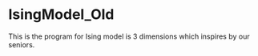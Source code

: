 # IsingModel_Old
This is the program for Ising model is 3 dimensions 
which inspires by our seniors.